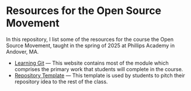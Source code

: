 # Resources for the Open Source Movement

In this repository, I list some of the resources for the course the Open Source Movement, taught in the spring of 2025 at Phillips Academy in Andover, MA.

* [Learning Git](https://github.com/nzufelt/resources_for_students/blob/master/git.md) — This website contains most of the module which comprises the primary work that students will complete in the course.
* [Repository Template](repository_template.md) — This template is used by students to pitch their repository idea to the rest of the class.